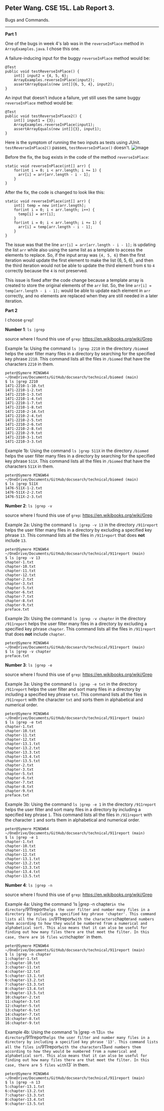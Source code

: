 Peter Wang. CSE 15L. Lab Report 3.
---

Bugs and Commands.

---
**Part 1**

One of the bugs in week 4's lab was in the `reverseInPlace` method in `ArrayExamples.java`. I chose this one.

A failure-inducing input for the buggy `reverseInPlace` method would be:
```
@Test 
public void testReverseInPlace() {
    int[] input2 = {4, 5, 6};
    ArrayExamples.reverseInPlace(input2);
    assertArrayEquals(new int[]{6, 5, 4}, input2);
}
```

An input that doesn't induce a failure, yet still uses the same buggy `reverseInPlace` method would be:
```
@Test
public void testReverseInPlace2() {
    int[] input1 = {3};
    ArrayExamples.reverseInPlace(input1);
    assertArrayEquals(new int[]{3}, input1);
}
```

Here is the symptom of running the two inputs as tests using JUnit. `testReverseInPlace2()` passes, `testReverseInPlace()` doesn't.
![image](https://github.com/petruswagnavian/cse15l-lab-reports/assets/141669683/dea869cc-5fd5-4f96-86a7-261833dcd422)


Before the fix, the bug exists in the code of the method `reverseInPlace`:
```
static void reverseInPlace(int[] arr) {
    for(int i = 0; i < arr.length; i += 1) {
      arr[i] = arr[arr.length - i - 1];
    }
}
```
After the fix, the code is changed to look like this:
```
static void reverseInPlace(int[] arr) {
    int[] temp = new int[arr.length];
    for(int i = 0; i < arr.length; i++) {
      temp[i] = arr[i];
    }
    for(int i = 0; i < arr.length; i += 1) {
      arr[i] = temp[arr.length - i - 1];
    }
}
```
The issue was that the line `arr[i] = arr[arr.length - i - 1];` is updating the list `arr` while also using the same list as a template to access the elements to replace. So, if the input array was `{4, 5, 6}` then the first iteration would update the first element to make the list {6, 5, 6}, and then the third iteration would not be able to update the third element from `6` to `4` correctly because the `4` is not preserved.

This issue is fixed after the code change because a template array is created to store the original elements of the `arr` list. So, the line `arr[i] = temp[arr.length - i - 1];` would be able to update each element in `arr` correctly, and no elements are replaced when they are still needed in a later iteration.


**Part 2**

I choose `grep`!

**Number 1**: `ls |grep`

source where I found this use of `grep`: https://en.wikibooks.org/wiki/Grep

Example 1a: Using the command `ls |grep 2210` in the directory `/biomed` helps the user filter many files in a directory by searching for the specified key phrase `2210`. This command lists all the files in `/biomed` that have the characters `2210` in them.
```
peter@Symere MINGW64 ~/OneDrive/Documents/GitHub/docsearch/technical/biomed (main)
$ ls |grep 2210
1471-2210-1-10.txt
1471-2210-1-2.txt
1471-2210-1-3.txt
1471-2210-1-4.txt
1471-2210-1-7.txt
1471-2210-1-8.txt
1471-2210-2-14.txt
1471-2210-2-4.txt
1471-2210-2-5.txt
1471-2210-2-6.txt
1471-2210-2-8.txt
1471-2210-2-9.txt
1471-2210-3-1.txt
1471-2210-3-3.txt
```

Example 1b: Using the command `ls |grep 511X` in the directory `/biomed` helps the user filter many files in a directory by searching for the specified key phrase `511X`. This command lists all the files in `/biomed` that have the characters `511X` in them.
```
peter@Symere MINGW64 ~/OneDrive/Documents/GitHub/docsearch/technical/biomed (main)
$ ls |grep 511X
1476-511X-1-2.txt
1476-511X-2-2.txt
1476-511X-2-3.txt
```

**Number 2**: `ls |grep -v`

source where I found this use of `grep`: https://en.wikibooks.org/wiki/Grep

Example 2a: Using the command `ls |grep -v 13` in the directory `/911report` helps the user filter many files in a directory by excluding a specified key phrase `13`. This command lists all the files in `/911report` that does **not** include `13`.
```
peter@Symere MINGW64 ~/OneDrive/Documents/GitHub/docsearch/technical/911report (main)
$ ls |grep -v 13
chapter-1.txt
chapter-10.txt
chapter-11.txt
chapter-12.txt
chapter-2.txt
chapter-3.txt
chapter-5.txt
chapter-6.txt
chapter-7.txt
chapter-8.txt
chapter-9.txt
preface.txt
```

Example 2b: Using the command `ls |grep -v chapter` in the directory `/911report` helps the user filter many files in a directory by excluding a specified key phrase `chapter`. This command lists all the files in `/911report` that does **not** include `chapter`.
```
peter@Symere MINGW64 ~/OneDrive/Documents/GitHub/docsearch/technical/911report (main)
$ ls |grep -v chapter
preface.txt
```

**Number 3**: `ls |grep -e`

source where I found this use of `grep`: https://en.wikibooks.org/wiki/Grep

Example 3a: Using the command `ls |grep -e txt` in the directory `/911report` helps the user filter and sort many files in a directory by including a specified key phrase `txt`. This command lists all the files in `/911report` with the character `txt` and sorts them in alphabetical and numerical order.
```
peter@Symere MINGW64 ~/OneDrive/Documents/GitHub/docsearch/technical/911report (main)
$ ls |grep -e txt
chapter-1.txt
chapter-10.txt
chapter-11.txt
chapter-12.txt
chapter-13.1.txt
chapter-13.2.txt
chapter-13.3.txt
chapter-13.4.txt
chapter-13.5.txt
chapter-2.txt
chapter-3.txt
chapter-5.txt
chapter-6.txt
chapter-7.txt
chapter-8.txt
chapter-9.txt
preface.txt
```
Example 3b: Using the command `ls |grep -e 1` in the directory `/911report` helps the user filter and sort many files in a directory by including a specified key phrase `1`. This command lists all the files in `/911report` with the character `1` and sorts them in alphabetical and numerical order.
```
peter@Symere MINGW64 ~/OneDrive/Documents/GitHub/docsearch/technical/911report (main)
$ ls |grep -e 1
chapter-1.txt
chapter-10.txt
chapter-11.txt
chapter-12.txt
chapter-13.1.txt
chapter-13.2.txt
chapter-13.3.txt
chapter-13.4.txt
chapter-13.5.txt
```
**Number 4**: `ls |grep -n`

source where I found this use of `grep`: https://en.wikibooks.org/wiki/Grep

Example 4a: Using the command 'ls |grep -n chapter` in the directory `/911report` helps the user filter and number many files in a directory by including a specified key phrase 'chapter'. This command lists all the files in `/911report` with the characters `chapter` and numbers them according to how they would be numbered from a numerical and alphabetical sort. This also means that it can also be useful for finding out how many files there are that meet the filter. In this case, there are 16 files with `chapter` in them.
```
peter@Symere MINGW64 ~/OneDrive/Documents/GitHub/docsearch/technical/911report (main)
$ ls |grep -n chapter
1:chapter-1.txt
2:chapter-10.txt
3:chapter-11.txt
4:chapter-12.txt
5:chapter-13.1.txt
6:chapter-13.2.txt
7:chapter-13.3.txt
8:chapter-13.4.txt
9:chapter-13.5.txt
10:chapter-2.txt
11:chapter-3.txt
12:chapter-5.txt
13:chapter-6.txt
14:chapter-7.txt
15:chapter-8.txt
16:chapter-9.txt
```

Example 4b: Using the command 'ls |grep -n 13` in the directory `/911report` helps the user filter and number many files in a directory by including a specified key phrase '13'. This command lists all the files in `/911report` with the characters `13` and numbers them according to how they would be numbered from a numerical and alphabetical sort. This also means that it can also be useful for finding out how many files there are that meet the filter. In this case, there are 5 files with `13` in them.
```
peter@Symere MINGW64 ~/OneDrive/Documents/GitHub/docsearch/technical/911report (main)
$ ls |grep -n 13
5:chapter-13.1.txt
6:chapter-13.2.txt
7:chapter-13.3.txt
8:chapter-13.4.txt
9:chapter-13.5.txt
```
